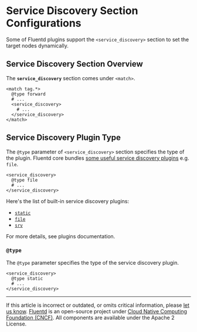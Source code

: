 # Service Discovery Section Configurations

Some of Fluentd plugins support the `<service_discovery>` section to set the
target nodes dynamically.

## Service Discovery Section Overview

The **`service_discovery`** section comes under `<match>`.

```
<match tag.*>
  @type forward
  # ...
  <service_discovery>
    # ...
  </service_discovery>
</match>
```

## Service Discovery Plugin Type

The `@type` parameter of `<service_discovery>` section specifies the type of the
plugin. Fluentd core bundles [some useful service discovery
plugins](/plugins/service_discovery/README.md) e.g. `file`.

```
<service_discovery>
  @type file
  # ...
</service_discovery>
```

Here's the list of built-in service discovery plugins:

- [`static`](/plugins/service_discovery/static.md)
- [`file`](/plugins/service_discovery/file.md)
- [`srv`](/plugins/service_discovery/srv.md)

For more details, see plugins documentation.

### `@type`

The `@type` parameter specifies the type of the service discovery plugin.

```
<service_discovery>
  @type static
  # ...
</service_discovery>
```


------------------------------------------------------------------------

If this article is incorrect or outdated, or omits critical information, please
[let us know](https://github.com/fluent/fluentd-docs-gitbook/issues?state=open).
[Fluentd](http://www.fluentd.org/) is an open-source project under [Cloud Native
Computing Foundation (CNCF)](https://cncf.io/). All components are available
under the Apache 2 License.
